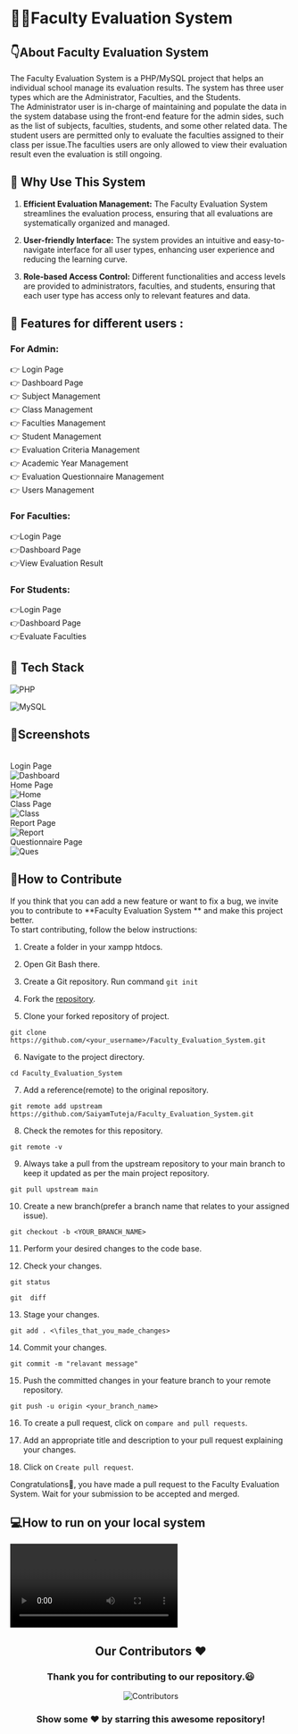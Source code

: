 # 👩‍🏫Faculty Evaluation System


## 👇About Faculty Evaluation System
The Faculty Evaluation System is a PHP/MySQL project that helps an individual school manage its evaluation results. The system has three user types which are the Administrator, Faculties, and the Students.
<br>
The Administrator user is in-charge of maintaining and populate the data in the system database using the front-end feature for the admin sides, such as the list of subjects, faculties, students, and some other related data. The student users are permitted only to evaluate the faculties assigned to their class per issue.The faculties users are only allowed to view their evaluation result even the evaluation is still ongoing.


## 🌟 Why Use This System
1. **Efficient Evaluation Management:** The Faculty Evaluation System streamlines the evaluation process, ensuring that all evaluations are systematically organized and managed.

2. **User-friendly Interface:** The system provides an intuitive and easy-to-navigate interface for all user types, enhancing user experience and reducing the learning curve.

3. **Role-based Access Control:** Different functionalities and access levels are provided to administrators, faculties, and students, ensuring that each user type has access only to relevant features and data.

## 💫 Features for different users :
### For Admin:
👉 Login Page<br>
👉 Dashboard Page<br>
👉 Subject Management<br>
👉 Class Management<br>
👉 Faculties Management<br>
👉 Student Management<br>
👉 Evaluation Criteria Management<br>
👉 Academic Year Management<br>
👉 Evaluation Questionnaire Management<br>
👉 Users Management<br>

### For Faculties:
👉Login Page<br>
👉Dashboard Page<br>
👉View Evaluation Result<br>


### For Students:
👉Login Page<br>
👉Dashboard Page<br>
👉Evaluate Faculties<br>

## 📌 Tech Stack
![PHP](https://img.shields.io/badge/PHP-777BB4?style=for-the-badge&logo=php&logoColor=white)

![MySQL](https://img.shields.io/badge/mysql-4479A1.svg?style=for-the-badge&logo=mysql&logoColor=white)

## 📸Screenshots
<br>Login Page<br>
![Dashboard](images/1.png)
<br>Home Page<br>
![Home](images/2.png)
<br>Class Page<br>
![Class](images/3.png)
<br>Report Page<br>
![Report](images/4.png)
<br>Questionnaire Page<br>
![Ques](images/5.png)


## 🤝How to Contribute

If you think that you can add a new feature or want to fix a bug, we invite you to contribute to **Faculty Evaluation System
** and make this project better. 
<br>To start contributing, follow the below instructions:

1.  Create a folder in your xampp htdocs.

2.   Open Git Bash there.

3.  Create a Git repository.
            Run command  `git init`
            
4.  Fork the  [repository](https://github.com/SaiyamTuteja/Faculty_Evaluation_System.git).

5.  Clone your forked repository of project.
```
git clone https://github.com/<your_username>/Faculty_Evaluation_System.git
```

6.  Navigate to the project directory.

```
cd Faculty_Evaluation_System
```
7.  Add a reference(remote) to the original repository.

```
git remote add upstream https://github.com/SaiyamTuteja/Faculty_Evaluation_System.git
```
8.  Check the remotes for this repository.

```
git remote -v
```

9.  Always take a pull from the upstream repository to your main branch to keep it updated as per the main project repository.

```
git pull upstream main
```

10.  Create a new branch(prefer a branch name that relates to your assigned issue).

```
git checkout -b <YOUR_BRANCH_NAME>
```

11.  Perform your desired changes to the code base.
    
12.  Check your changes.
    

```
git status
```

```
git  diff
```

13.  Stage your changes.

```
git add . <\files_that_you_made_changes>
```

14.  Commit your changes.

```
git commit -m "relavant message"
```

15.  Push the committed changes in your feature branch to your remote repository.

```
git push -u origin <your_branch_name>
```

16.  To create a pull request, click on  `compare and pull requests`.
    
17.  Add an appropriate title and description to your pull request explaining your changes.
    
18.  Click on  `Create pull request`.
    

Congratulations🎉, you have made a pull request to the Faculty Evaluation System. Wait for your submission to be accepted and merged.


## 💻How to run on your local system

![record](record.mp4)


<h2 align = "center">Our Contributors ❤️</h2>
<div align = "center">
 <h3>Thank you for contributing to our repository.😃</h3>
   
![Contributors]([https://contributors-img.web.app/image?repo=Yeasir0032/Discord-Clone](https://contributors-img.web.app/image?repo=SaiyamTuteja/Faculty_Evaluation_System))

### Show some ❤️ by starring this awesome repository!

</div>

